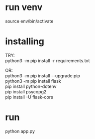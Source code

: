 # run venv
source env/bin/activate

# installing
TRY: \
python3 -m pip install -r requirements.txt

OR: \
python3 -m pip install --upgrade pip \
python3 -m pip install flask \
pip install python-dotenv \
pip install psycopg2 \
pip install -U flask-cors

# run
python app.py
